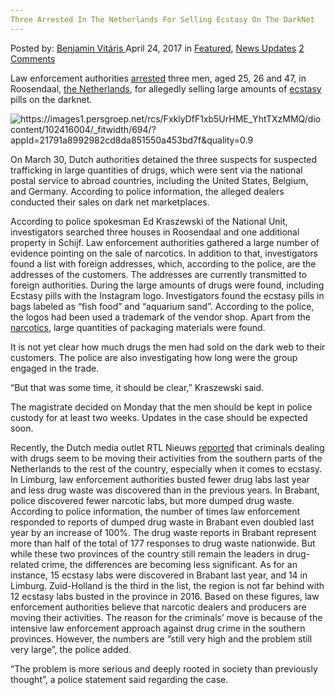 ```yaml
---
Three Arrested In The Netherlands For Selling Ecstasy On The DarkNet
---
```

<article class="post-listing post-19367 post type-post status-publish format-standard has-post-thumbnail hentry category-deepdot-news category-news-updates tag-darknet tag-ecstasy tag-netherlands tag-selling">
    <div class="post-inner">
        <span>Posted by: <a href="https://www.deepdotweb.com/author/benjaminvi/" title="">Benjamin Vitáris </a></span>
    <span>April 24, 2017</span>
    <span>in <a href="https://www.deepdotweb.com/category/deepdot-news/" rel="category tag">Featured</a>, <a href="https://www.deepdotweb.com/category/news-updates/" rel="category tag">News Updates</a></span>
    <span><a href="https://www.deepdotweb.com/2017/04/24/three-arrested-netherlands-selling-ecstasy-darknet/#comments">2 Comments</a></span>
    </p>
    <div class="clear"></div>
    <div class="entry">
    <p>Law enforcement authorities <a href="http://www.bndestem.nl/roosendaal/roosendalers-verhandelen-grote-hoeveelheden-drugs-met-instagramlogo-via-postpakketten~abc70646/">arrested</a> three men, aged 25, 26 and 47, in Roosendaal, <a href="https://www.deepdotweb.com/2017/04/05/purity-prices-drugs-purchased-online-versus-offline-netherlands/">the Netherlands</a>, for allegedly selling large amounts of <a href="https://www.deepdotweb.com/tag/ecstasy/">ecstasy</a> pills on the darknet.</p>
    <p><img class="wp-image-19374 aligncenter" src="https://www.deepdotweb.com/wp-content/uploads/2017/04/https-images1-persgroep-net-rcs-fxklydff1xb5urhm.jpeg" alt="https://images1.persgroep.net/rcs/FxklyDfF1xb5UrHME_YhtTXzMMQ/diocontent/102416004/_fitwidth/694/?appId=21791a8992982cd8da851550a453bd7f&amp;quality=0.9" srcset="https://www.deepdotweb.com/wp-content/uploads/2017/04/https-images1-persgroep-net-rcs-fxklydff1xb5urhm.jpeg 694w, https://www.deepdotweb.com/wp-content/uploads/2017/04/https-images1-persgroep-net-rcs-fxklydff1xb5urhm-300x169.jpeg 300w" sizes="(max-width: 694px) 100vw, 694px"/></p>
    <p>On March 30, Dutch authorities detained the three suspects for suspected trafficking in large quantities of drugs, which were sent via the national postal service to abroad countries, including the United States, Belgium, and Germany. According to police information, the alleged dealers conducted their sales on dark net marketplaces.</p>
    <p>According to police spokesman Ed Kraszewski of the National Unit, investigators searched three houses in Roosendaal and one additional property in Schijf. Law enforcement authorities gathered a large number of evidence pointing on the sale of narcotics. In addition to that, investigators found a list with foreign addresses, which, according to the police, are the addresses of the customers. The addresses are currently transmitted to foreign authorities. During the large amounts of drugs were found, including Ecstasy pills with the Instagram logo. Investigators found the ecstasy pills in bags labeled as “fish food” and “aquarium sand”. According to the police, the logos had been used a trademark of the vendor shop. Apart from the <a href="https://www.deepdotweb.com/tag/narcotics/">narcotics</a>, large quantities of packaging materials were found.</p>
    <p>It is not yet clear how much drugs the men had sold on the dark web to their customers. The police are also investigating how long were the group engaged in the trade.</p>
    <p>&#8220;But that was some time, it should be clear,&#8221; Kraszewski said.</p>
    <p>The magistrate decided on Monday that the men should be kept in police custody for at least two weeks. Updates in the case should be expected soon.</p>
    <p><a id="post-19367-_gjdgxs"></a> Recently, the Dutch media outlet RTL Nieuws <a href="http://nltimes.nl/2017/03/28/police-drug-crime-moving-limburg-brabant-rest-netherlands">reported</a> that criminals dealing with drugs seem to be moving their activities from the southern parts of the Netherlands to the rest of the country, especially when it comes to ecstasy. In Limburg, law enforcement authorities busted fewer drug labs last year and less drug waste was discovered than in the previous years. In Brabant, police discovered fewer narcotic labs, but more dumped drug waste. According to police information, the number of times law enforcement responded to reports of dumped drug waste in Brabant even doubled last year by an increase of 100%. The drug waste reports in Brabant represent more than half of the total of 177 responses to drug waste nationwide. But while these two provinces of the country still remain the leaders in drug-related crime, the differences are becoming less significant. As for an instance, 15 ecstasy labs were discovered in Brabant last year, and 14 in Limburg. Zuid-Holland is the third in the list, the region is not far behind with 12 ecstasy labs busted in the province in 2016. Based on these figures, law enforcement authorities believe that narcotic dealers and producers are moving their activities. The reason for the criminals’ move is because of the intensive law enforcement approach against drug crime in the southern provinces. However, the numbers are “still very high and the problem still very large”, the police added.</p>
    <p>&#8220;The problem is more serious and deeply rooted in society than previously thought&#8221;, a police statement said regarding the case.</p>
    </div>
    <span style="display:none"><a href="https://www.deepdotweb.com/tag/arrested/" rel="tag">arrested</a> <a href="https://www.deepdotweb.com/tag/darknet/" rel="tag">darknet</a> <a href="https://www.deepdotweb.com/tag/ecstasy/" rel="tag">ecstasy</a> <a href="https://www.deepdotweb.com/tag/netherlands/" rel="tag">netherlands</a> <a href="https://www.deepdotweb.com/tag/selling/" rel="tag">selling</a></span> <span style="display:none" class="updated">2017-04-24</span>
    <div style="display:none" class="vcard author" itemprop="author" itemscope itemtype="http://schema.org/Person"><strong class="fn" itemprop="name"><a href="https://www.deepdotweb.com/author/benjaminvi/" title="Posts by Benjamin Vitáris" rel="author">Benjamin Vitáris</a></strong></div>
    </div>
</article>

